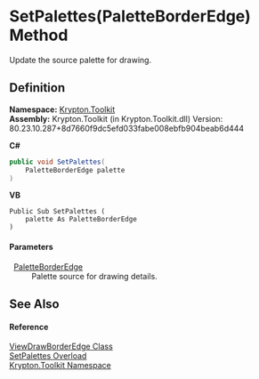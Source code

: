 # SetPalettes(PaletteBorderEdge) Method


Update the source palette for drawing.



## Definition
**Namespace:** <a href="79d2eac2-21f4-54ff-7552-b20c33c30600.md">Krypton.Toolkit</a>  
**Assembly:** Krypton.Toolkit (in Krypton.Toolkit.dll) Version: 80.23.10.287+8d7660f9dc5efd033fabe008ebfb904beab6d444

**C#**
``` C#
public void SetPalettes(
	PaletteBorderEdge palette
)
```
**VB**
``` VB
Public Sub SetPalettes ( 
	palette As PaletteBorderEdge
)
```



#### Parameters
<dl><dt>  <a href="05391e7f-714a-6206-51d4-45aaec6f1e8b.md">PaletteBorderEdge</a></dt><dd>Palette source for drawing details.</dd></dl>

## See Also


#### Reference
<a href="563f9cd9-f7c9-a2fb-0782-160a69b7a343.md">ViewDrawBorderEdge Class</a>  
<a href="38e5f854-0e70-8c30-cb40-0c72797b2cdf.md">SetPalettes Overload</a>  
<a href="79d2eac2-21f4-54ff-7552-b20c33c30600.md">Krypton.Toolkit Namespace</a>  
